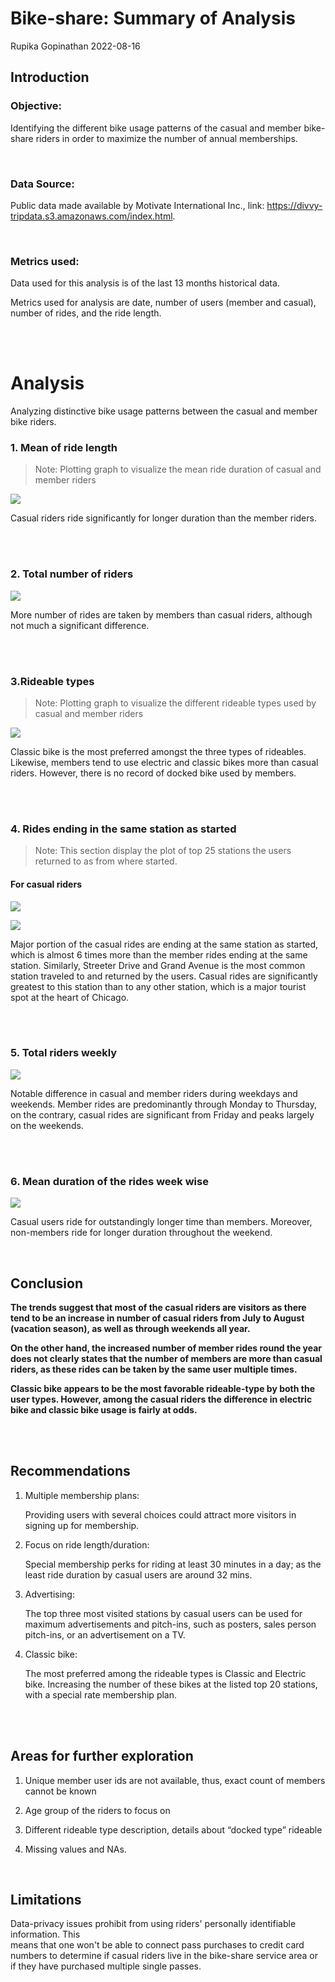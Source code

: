 Bike-share: Summary of Analysis
================
Rupika Gopinathan
2022-08-16

## Introduction

### Objective:

Identifying the different bike usage patterns of the casual and member
bike-share riders in order to maximize the number of annual memberships.

<br>

### Data Source:

Public data made available by Motivate International Inc., link:
<https://divvy-tripdata.s3.amazonaws.com/index.html>.

<br>

### Metrics used:

Data used for this analysis is of the last 13 months historical data.

Metrics used for analysis are date, number of users (member and casual),
number of rides, and the ride length.

<br><br>

# Analysis

Analyzing distinctive bike usage patterns between the casual and member
bike riders.

### 1. Mean of ride length

> Note: Plotting graph to visualize the mean ride duration of casual and
> member riders

![](visualization/Total%20mean%20duration%20of%20casual%20and%20member%20riders.png)

Casual riders ride significantly for longer duration than the member
riders.

<br><br>

### 2. Total number of riders

![](visualization/Total%20number%20of%20riders.png)

More number of rides are taken by members than casual riders, although
not much a significant difference.

<br><br>

### 3.Rideable types

> Note: Plotting graph to visualize the different rideable types used by
> casual and member riders

![](visualization/Rideable%20types.png)

Classic bike is the most preferred amongst the three types of rideables.
Likewise, members tend to use electric and classic bikes more than
casual riders. However, there is no record of docked bike used by
members.

<br><br>

### 4. Rides ending in the same station as started

> Note: This section display the plot of top 25 stations the users
> returned to as from where started.

#### For casual riders

![](visualization/Casual_returning_station_numbers.png)

![](visualization/Members_returning_station_numbers.png)

Major portion of the casual rides are ending at the same station as
started, which is almost 6 times more than the member rides ending at
the same station. Similarly, Streeter Drive and Grand Avenue is the most
common station traveled to and returned by the users. Casual rides are
significantly greatest to this station than to any other station, which
is a major tourist spot at the heart of Chicago.

<br><br>

### 5. Total riders weekly

![](visualization/Riders%20week%20wise.png)

Notable difference in casual and member riders during weekdays and
weekends. Member rides are predominantly through Monday to Thursday, on
the contrary, casual rides are significant from Friday and peaks largely
on the weekends.

<br><br>

### 6. Mean duration of the rides week wise

![](visualization/Mean%20duration%20of%20rides%20weekly.png)

Casual users ride for outstandingly longer time than members. Moreover,
non-members ride for longer duration throughout the weekend.

<br>

## Conclusion

**The trends suggest that most of the casual riders are visitors as
there tend to be an increase in number of casual riders from July to
August (vacation season), as well as through weekends all year.**

**On the other hand, the increased number of member rides round the year
does not clearly states that the number of members are more than casual
riders, as these rides can be taken by the same user multiple times.**

**Classic bike appears to be the most favorable rideable-type by both
the user types. However, among the casual riders the difference in
electric bike and classic bike usage is fairly at odds.**

<br><br>

## Recommendations

1.  Multiple membership plans:

    Providing users with several choices could attract more visitors in
    signing up for membership.

2.  Focus on ride length/duration:

    Special membership perks for riding at least 30 minutes in a day; as
    the least ride duration by casual users are around 32 mins.

3.  Advertising:

    The top three most visited stations by casual users can be used for
    maximum advertisements and pitch-ins, such as posters, sales person
    pitch-ins, or an advertisement on a TV.

4.  Classic bike:

    The most preferred among the rideable types is Classic and Electric
    bike. Increasing the number of these bikes at the listed top 20
    stations, with a special rate membership plan.

<br><br>

## Areas for further exploration

1.  Unique member user ids are not available, thus, exact count of
    members cannot be known

2.  Age group of the riders to focus on

3.  Different rideable type description, details about “docked type”
    rideable

4.  Missing values and NAs.

<br>

## Limitations

Data-privacy issues prohibit from using riders' personally identifiable
information. This  
means that one won't be able to connect pass purchases to credit card
numbers to determine if casual riders live in the bike-share service
area or if they have purchased multiple single passes.
